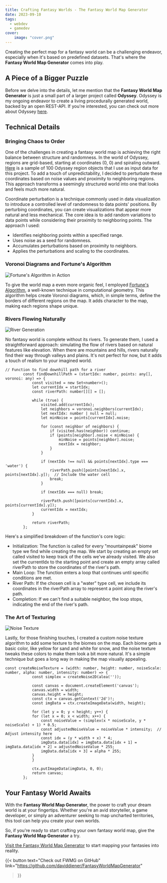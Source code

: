 ```yaml
---
title: Crafting Fantasy Worlds - The Fantasy World Map Generator
date: 2023-09-10
tags:
  - webdev
  - gamedev
cover:
    image: "cover.png"
---
```


Creating the perfect map for a fantasy world can be a challenging endeavor, especially when it's based on predefined datasets. That's where the **Fantasy World Map Generator** comes into play.

## A Piece of a Bigger Puzzle

Before we delve into the details, let me mention that the **Fantasy World Map Generator** is just a small part of a larger project called **Odyssey**. Odyssey is my ongoing endeavor to create a living procedurally generated world, backed by an open REST-API. If you're interested, you can check out more about Odyssey [here](https://www.daviddiener.de/posts/odyssey/).

## Technical Details

### Bringing Chaos to Order

One of the challenges in creating a fantasy world map is achieving the right balance between structure and randomness. In the world of Odyssey, regions are grid-based, starting at coordinates (0, 0) and spiraling outward. [Here](regions.json) is a sample of 100 Odyssey region objects that I use as input data for this project. To add a touch of unpredictability, I decided to perturbate these coordinates based on noise values and proximity to neighboring regions. This approach transforms a seemingly structured world into one that looks and feels much more natural.

Coordinate perturbation is a technique commonly used in data visualization to introduce a controlled level of randomness to data points' positions. By perturbing coordinates, you can create visualizations that appear more natural and less mechanical. The core idea is to add random variations to data points while considering their proximity to neighboring points. The approach I used: 

- Identifies neighboring points within a specified range.
- Uses noise as a seed for randomness.
- Accumulates perturbations based on proximity to neighbors.
- Applies the perturbations and scaling to the coordinates.


### Voronoi Diagrams and Fortune's Algorithm

![Fortune's Algorithm in Action](Fortunes-algorithm-slowed.gif)

To give the world map a even more organic feel, I employed [Fortune's Algorithm](https://w.wiki/7evZ), a well-known technique in computational geometry. This algorithm helps create Voronoi diagrams, which, in simple terms, define the borders of different regions on the map. It adds character to the map, making each regions shape unique.


### Rivers Flowing Naturally

![River Generation](fwmg_rivers.png)

No fantasy world is complete without its rivers. To generate them, I used a straightforward approach: simulating the flow of rivers based on natural features like elevation. When there are mountains and hills, rivers naturally find their way through valleys and plains. It's not perfect for now, but it adds a touch of realism to your imagined world.


```
// Function to find downhill path for a river
        const findDownhillPath = (startIdx: number, points: any[], voronoi: any) => {
            const visited = new Set<number>();
            let currentIdx = startIdx;
            const riverPath: number[][] = [];

            while (true) {
                visited.add(currentIdx);
                let neighbors = voronoi.neighbors(currentIdx);
                let nextIdx: number | null = null;
                let minNoise = points[currentIdx].noise;

                for (const neighbor of neighbors) {
                    if (visited.has(neighbor)) continue;
                    if (points[neighbor].noise < minNoise) {
                        minNoise = points[neighbor].noise;
                        nextIdx = neighbor;
                    }
                }

                if (nextIdx !== null && points[nextIdx].type === 'water') {
                    riverPath.push([points[nextIdx].x, points[nextIdx].y]);  // Include the water cell
                    break;
                }

                if (nextIdx === null) break;

                riverPath.push([points[currentIdx].x, points[currentIdx].y]);
                currentIdx = nextIdx;
            }

            return riverPath;
        };
```

Here's a simplified breakdown of the function's core logic:

- Initialization: The function is called for every "mountainpeak" biome type we find while creating the map. We start by creating an empty set called visited to keep track of the cells we've already visited. We also set the currentIdx to the starting point and create an empty array called riverPath to store the coordinates of the river's path.
- Main Loop: The function enters a loop that continues until specific conditions are met.
- River Path: If the chosen cell is a "water" type cell, we include its coordinates in the riverPath array to represent a point along the river's path.
- Completion: If we can't find a suitable neighbor, the loop stops, indicating the end of the river's path.

### The Art of Texturing

![Noise Texture](noise_texture.png)

Lastly, for those finishing touches, I created a custom noise texture algorithm to add some texture to the biomes on the map. Each biome gets a basic color, like yellow for sand and white for snow, and the noise texture tweaks these colors to make them look a bit more natural. It's a simple technique but goes a long way in making the map visually appealing.

```
const createNoiseTexture = (width: number, height: number, noiseScale: number, alpha: number, intensity: number) => {
            const simplex = createNoise2D(alea(''));

            const canvas = document.createElement('canvas');
            canvas.width = width;
            canvas.height = height;
            const ctx = canvas.getContext('2d')!;
            const imgData = ctx.createImageData(width, height);
        
            for (let y = 0; y < height; y++) {
            for (let x = 0; x < width; x++) {
                const noiseValue = (simplex(x * noiseScale, y * noiseScale) + 1) * 0.5;
                const adjustedNoiseValue = noiseValue * intensity;  // Adjust intensity here
                const idx = (y * width + x) * 4;
                imgData.data[idx] = imgData.data[idx + 1] = imgData.data[idx + 2] = adjustedNoiseValue * 255;
                imgData.data[idx + 3] = alpha * 255;
            }
            }
        
            ctx.putImageData(imgData, 0, 0);
            return canvas;
        };
```

## Your Fantasy World Awaits

With the **Fantasy World Map Generator**, the power to craft your dream world is at your fingertips. Whether you're an avid storyteller, a game developer, or simply an adventurer seeking to map uncharted territories, this tool can help you create your own worlds.

So, if you're ready to start crafting your own fantasy world map, give the **Fantasy World Map Generator** a try.

[Visit the Fantasy World Map Generator](https://fwmg.daviddiener.de/) to start mapping your fantasies into reality.

{{< button
text="Check out FWMG on GitHub" 
link="https://github.com/daviddiener/FantasyWorldMapGenerator" 
>}}